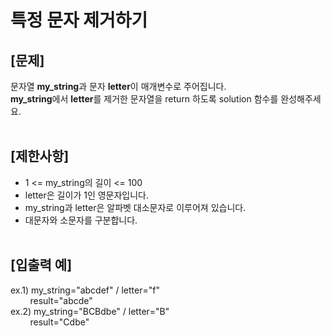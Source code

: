 # 특정 문자 제거하기
## **[문제]**
문자열 **my_string**과 문자 **letter**이 매개변수로 주어집니다.<br>
**my_string**에서 **letter**를 제거한 문자열을 return 하도록 solution 함수를 완성해주세요.<br>
<br>

## **[제한사항]**
* 1 <= my_string의 길이 <= 100
* letter은 길이가 1인 영문자입니다.
* my_string과 letter은 알파벳 대소문자로 이루어져 있습니다.
* 대문자와 소문자를 구분합니다.
<br><br>

## **[입출력 예]**
ex.1) my_string="abcdef" / letter="f"<br>
&nbsp;&nbsp;&nbsp;&nbsp;&nbsp;&nbsp;&nbsp;&nbsp;result="abcde"<br>
ex.2) my_string="BCBdbe" / letter="B"<br>
&nbsp;&nbsp;&nbsp;&nbsp;&nbsp;&nbsp;&nbsp;&nbsp;result="Cdbe"<br>